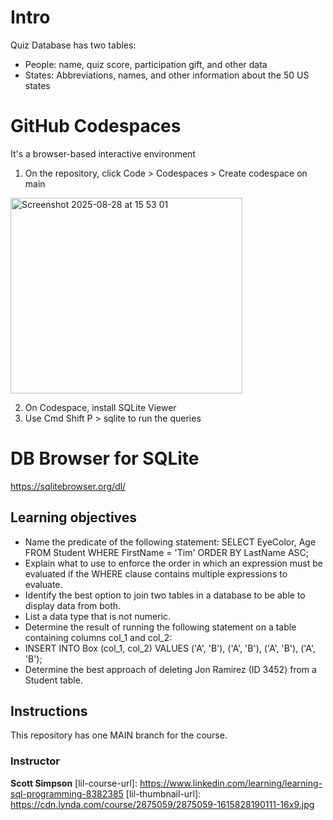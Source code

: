 # Intro

Quiz Database has two tables:
-  People: name, quiz score, participation gift, and other data
-  States: Abbreviations, names, and other information about the 50 US states

# GitHub Codespaces
It's a browser-based interactive environment

1. On the repository, click Code > Codespaces > Create codespace on main
<img width="371" height="313" alt="Screenshot 2025-08-28 at 15 53 01" src="https://github.com/user-attachments/assets/a77b974d-1a8d-4e6e-9411-ed0a08590d4f" />

2.  On Codespace, install SQLite Viewer
3. Use Cmd Shift P > sqlite to run the queries

# DB Browser for SQLite

https://sqlitebrowser.org/dl/


## Learning objectives
- Name the predicate of the following statement: SELECT EyeColor, Age FROM Student WHERE FirstName = 'Tim' ORDER BY LastName ASC;
- Explain what to use to enforce the order in which an expression must be evaluated if the WHERE clause contains multiple expressions to evaluate.
- Identify the best option to join two tables in a database to be able to display data from both.
- List a data type that is not numeric.
- Determine the result of running the following statement on a table containing columns col_1 and col_2:
- INSERT INTO Box (col_1, col_2) VALUES ('A', 'B'), ('A', 'B'), ('A', 'B'), ('A', 'B');
- Determine the best approach of deleting Jon Ramirez (ID 3452) from a Student table.

## Instructions
This repository has one MAIN branch for the course.

### Instructor
**Scott Simpson**
[lil-course-url]: https://www.linkedin.com/learning/learning-sql-programming-8382385
[lil-thumbnail-url]: https://cdn.lynda.com/course/2875059/2875059-1615828190111-16x9.jpg
